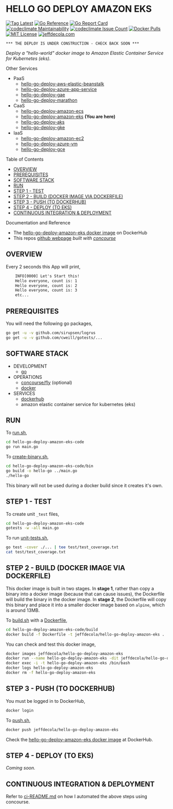 # HELLO GO DEPLOY AMAZON EKS

[![Tag Latest](https://img.shields.io/github/v/tag/jeffdecola/hello-go-deploy-amazon-eks)](https://github.com/JeffDeCola/hello-go-deploy-amazon-eks/tags)
[![Go Reference](https://pkg.go.dev/badge/github.com/JeffDeCola/hello-go-deploy-amazon-eks.svg)](https://pkg.go.dev/github.com/JeffDeCola/hello-go-deploy-amazon-eks)
[![Go Report Card](https://goreportcard.com/badge/github.com/JeffDeCola/hello-go-deploy-amazon-eks)](https://goreportcard.com/report/github.com/JeffDeCola/hello-go-deploy-amazon-eks)
[![codeclimate Maintainability](https://api.codeclimate.com/v1/badges/83f6103f1545cd05acde/maintainability)](https://codeclimate.com/github/JeffDeCola/hello-go-deploy-amazon-eks/maintainability)
[![codeclimate Issue Count](https://codeclimate.com/github/JeffDeCola/hello-go-deploy-amazon-eks/badges/issue_count.svg)](https://codeclimate.com/github/JeffDeCola/hello-go-deploy-amazon-eks/issues)
[![Docker Pulls](https://badgen.net/docker/pulls/jeffdecola/hello-go-deploy-amazon-eks?icon=docker&label=pulls)](https://hub.docker.com/r/jeffdecola/hello-go-deploy-amazon-eks/)
[![MIT License](https://img.shields.io/:license-mit-blue.svg)](https://jeffdecola.mit-license.org)
[![jeffdecola.com](https://img.shields.io/badge/website-jeffdecola.com-blue)](https://jeffdecola.com)

```text
*** THE DEPLOY IS UNDER CONSTRUCTION - CHECK BACK SOON ***
```

_Deploy a "hello-world" docker image to
Amazon Elastic Container Service for Kubernetes (eks)._

Other Services

* PaaS
  * [hello-go-deploy-aws-elastic-beanstalk](https://github.com/JeffDeCola/hello-go-deploy-aws-elastic-beanstalk)
  * [hello-go-deploy-azure-app-service](https://github.com/JeffDeCola/hello-go-deploy-azure-app-service)
  * [hello-go-deploy-gae](https://github.com/JeffDeCola/hello-go-deploy-gae)
  * [hello-go-deploy-marathon](https://github.com/JeffDeCola/hello-go-deploy-marathon)
* CaaS
  * [hello-go-deploy-amazon-ecs](https://github.com/JeffDeCola/hello-go-deploy-amazon-ecs)
  * [hello-go-deploy-amazon-eks](https://github.com/JeffDeCola/hello-go-deploy-amazon-eks)
    **(You are here)**
  * [hello-go-deploy-aks](https://github.com/JeffDeCola/hello-go-deploy-aks)
  * [hello-go-deploy-gke](https://github.com/JeffDeCola/hello-go-deploy-gke)
* IaaS
  * [hello-go-deploy-amazon-ec2](https://github.com/JeffDeCola/hello-go-deploy-amazon-ec2)
  * [hello-go-deploy-azure-vm](https://github.com/JeffDeCola/hello-go-deploy-azure-vm)
  * [hello-go-deploy-gce](https://github.com/JeffDeCola/hello-go-deploy-gce)

Table of Contents

* [OVERVIEW](https://github.com/JeffDeCola/hello-go-deploy-amazon-eks#overview)
* [PREREQUISITES](https://github.com/JeffDeCola/hello-go-deploy-amazon-eks#prerequisites)
* [SOFTWARE STACK](https://github.com/JeffDeCola/hello-go-deploy-amazon-eks#software-stack)
* [RUN](https://github.com/JeffDeCola/hello-go-deploy-amazon-eks#run)
* [STEP 1 - TEST](https://github.com/JeffDeCola/hello-go-deploy-amazon-eks#step-1---test)
* [STEP 2 - BUILD (DOCKER IMAGE VIA DOCKERFILE)](https://github.com/JeffDeCola/hello-go-deploy-amazon-eks#step-2---build-docker-image-via-dockerfile)
* [STEP 3 - PUSH (TO DOCKERHUB)](https://github.com/JeffDeCola/hello-go-deploy-amazon-eks#step-3---push-to-dockerhub)
* [STEP 4 - DEPLOY (TO EKS)](https://github.com/JeffDeCola/hello-go-deploy-amazon-eks#step-4---deploy-to-eks)
* [CONTINUOUS INTEGRATION & DEPLOYMENT](https://github.com/JeffDeCola/hello-go-deploy-amazon-eks#continuous-integration--deployment)

Documentation and Reference

* The
  [hello-go-deploy-amazon-eks docker image](https://hub.docker.com/r/jeffdecola/hello-go-deploy-amazon-eks)
  on DockerHub
* This repos
  [github webpage](https://jeffdecola.github.io/hello-go-deploy-amazon-eks/)
  _built with
  [concourse](https://github.com/JeffDeCola/hello-go-deploy-amazon-eks/blob/master/ci-README.md)_

## OVERVIEW

Every 2 seconds this App will print,

```txt
    INFO[0000] Let's Start this!
    Hello everyone, count is: 1
    Hello everyone, count is: 2
    Hello everyone, count is: 3
    etc...
```

## PREREQUISITES

You will need the following go packages,

```bash
go get -u -v github.com/sirupsen/logrus
go get -u -v github.com/cweill/gotests/...
```

## SOFTWARE STACK

* DEVELOPMENT
  * [go](https://github.com/JeffDeCola/my-cheat-sheets/tree/master/software/development/languages/go-cheat-sheet)
* OPERATIONS
  * [concourse/fly](https://github.com/JeffDeCola/my-cheat-sheets/tree/master/software/operations/continuous-integration-continuous-deployment/concourse-cheat-sheet)
    (optional)
  * [docker](https://github.com/JeffDeCola/my-cheat-sheets/tree/master/software/operations/orchestration/builds-deployment-containers/docker-cheat-sheet)
* SERVICES
  * [dockerhub](https://hub.docker.com/)
  * amazon elastic container service for kubernetes (eks)

## RUN

To
[run.sh](https://github.com/JeffDeCola/hello-go-deploy-amazon-eks/blob/master/hello-go-deploy-amazon-eks-code/run.sh),

```bash
cd hello-go-deploy-amazon-eks-code
go run main.go
```

To
[create-binary.sh](https://github.com/JeffDeCola/hello-go-deploy-amazon-eks/blob/master/hello-go-deploy-amazon-eks-code/bin/create-binary.sh),

```bash
cd hello-go-deploy-amazon-eks-code/bin
go build -o hello-go ../main.go
./hello-go
```

This binary will not be used during a docker build
since it creates it's own.

## STEP 1 - TEST

To create unit `_test` files,

```bash
cd hello-go-deploy-amazon-eks-code
gotests -w -all main.go
```

To run
[unit-tests.sh](https://github.com/JeffDeCola/hello-go-deploy-amazon-eks/tree/master/hello-go-deploy-amazon-eks-code/test/unit-tests.sh),

```bash
go test -cover ./... | tee test/test_coverage.txt
cat test/test_coverage.txt
```

## STEP 2 - BUILD (DOCKER IMAGE VIA DOCKERFILE)

This docker image is built in two stages.
In **stage 1**, rather than copy a binary into a docker image (because
that can cause issues), the Dockerfile will build the binary in the
docker image.
In **stage 2**, the Dockerfile will copy this binary
and place it into a smaller docker image based
on `alpine`, which is around 13MB.

To
[build.sh](https://github.com/JeffDeCola/hello-go-deploy-amazon-eks/blob/master/hello-go-deploy-amazon-eks-code/build/build.sh)
with a
[Dockerfile](https://github.com/JeffDeCola/hello-go-deploy-amazon-eks/blob/master/hello-go-deploy-amazon-eks-code/build/Dockerfile),

```bash
cd hello-go-deploy-amazon-eks-code/build
docker build -f Dockerfile -t jeffdecola/hello-go-deploy-amazon-eks .
```

You can check and test this docker image,

```bash
docker images jeffdecola/hello-go-deploy-amazon-eks
docker run --name hello-go-deploy-amazon-eks -dit jeffdecola/hello-go-deploy-amazon-eks
docker exec -i -t hello-go-deploy-amazon-eks /bin/bash
docker logs hello-go-deploy-amazon-eks
docker rm -f hello-go-deploy-amazon-eks
```

## STEP 3 - PUSH (TO DOCKERHUB)

You must be logged in to DockerHub,

```bash
docker login
```

To
[push.sh](https://github.com/JeffDeCola/hello-go-deploy-amazon-eks/blob/master/hello-go-deploy-amazon-eks-code/push/push.sh),

```bash
docker push jeffdecola/hello-go-deploy-amazon-eks
```

Check the
[hello-go-deploy-amazon-eks docker image](https://hub.docker.com/r/jeffdecola/hello-go-deploy-amazon-eks)
at DockerHub.

## STEP 4 - DEPLOY (TO EKS)

_Coming soon._

## CONTINUOUS INTEGRATION & DEPLOYMENT

Refer to
[ci-README.md](https://github.com/JeffDeCola/hello-go-deploy-amazon-eks/blob/master/ci-README.md)
on how I automated the above steps using concourse.
